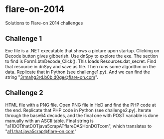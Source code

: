 # flare-on-2014
Solutions to Flare-on 2014 challenges

## Challenge 1
Exe file is a .NET executable that shows a picture upon startup. Clicking on Decode button gives gibberish. Use dnSpy to explore the exe.
The section to find is Form1.btnDecode_Click(). This loads Resources.dat_secret. Find that resource in dnSpy and save as file. Then runs some algorithm on the data.
Replicate that in Python (see challenge1.py). And we can find the string "3rmahg3rd.b0b.d0ge@flare-on.com".

## Challenge 2
HTML file with a PNG file. Open PNG file in HxD and find the PHP code at the end. Replicate that PHP code in Python (see challenge2.py). Iterate through the base64 decodes, and the final one with POST variable is done manually with an ASCII table. Final string is "a11DOTthatDOTjava5crapATflareDASHonDOTcom", which translates to "a11.that.java5crap@flare-on.com"
